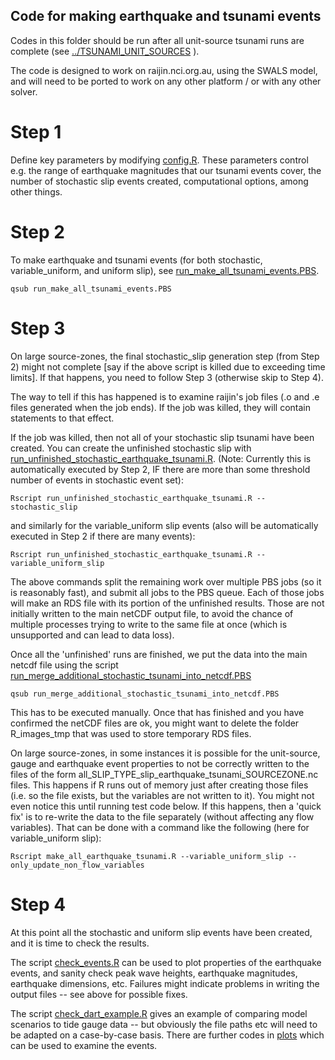 Code for making earthquake and tsunami events
---------------------------------------------

Codes in this folder should be run after all unit-source tsunami runs are
complete (see [../TSUNAMI_UNIT_SOURCES](tsunami_unit_sources) ).

The code is designed to work on raijin.nci.org.au, using the SWALS model, 
and will need to be ported to work on any other platform / or with any other 
solver. 


# Step 1

Define key parameters by modifying [config.R](config.R). These parameters
control e.g. the range of earthquake magnitudes that our tsunami events cover, 
the number of stochastic slip events created, computational options, among
other things. 

# Step 2

To make earthquake and tsunami events (for both stochastic, variable_uniform, and uniform slip),
see [run_make_all_tsunami_events.PBS](run_make_all_tsunami_events.PBS). 

    qsub run_make_all_tsunami_events.PBS

# Step 3

On large source-zones, the final stochastic_slip generation step (from Step 2)
might not complete [say if the above script is killed due to exceeding time
limits]. If that happens, you need to follow Step 3 (otherwise skip to Step 4). 

The way to tell if this has happened is to examine raijin's job files (.o and
.e files generated when the job ends). If the job was killed, they will
contain statements to that effect. 

If the job was killed, then not all of your stochastic slip tsunami have been created. 
You can create the unfinished stochastic slip with 
[run_unfinished_stochastic_earthquake_tsunami.R](run_unfinished_stochastic_earthquake_tsunami.R).
(Note: Currently this is automatically executed by Step 2, IF there are more than some
threshold number of events in stochastic event set):

    Rscript run_unfinished_stochastic_earthquake_tsunami.R --stochastic_slip

and similarly for the variable_uniform slip events (also will be automatically
executed in Step 2 if there are many events):

    Rscript run_unfinished_stochastic_earthquake_tsunami.R --variable_uniform_slip

The above commands split the remaining work over multiple PBS jobs (so it is reasonably
fast), and submit all jobs to the PBS queue. Each of those jobs will make an
RDS file with its portion of the unfinished results. Those are not initially
written to the main netCDF output file, to avoid the chance of multiple processes
trying to write to the same file at once (which is unsupported and can lead to data loss).

Once all the 'unfinished' runs are finished, we put the data into the
main netcdf file using the script
[run_merge_additional_stochastic_tsunami_into_netcdf.PBS](run_merge_additional_stochastic_tsunami_into_netcdf.PBS)

    qsub run_merge_additional_stochastic_tsunami_into_netcdf.PBS

This has to be executed manually. Once that has finished and you have confirmed
the netCDF files are ok, you might want to delete the folder R_images_tmp that
was used to store temporary RDS files. 


On large source-zones, in some instances it is possible for the unit-source, gauge
and earthquake event properties to not be correctly written to the files of the form
all_SLIP_TYPE_slip_earthquake_tsunami_SOURCEZONE.nc files. This happens if R
runs out of memory just after creating those files (i.e. so the file exists, but the
variables are not written to it). You might not even notice this until running
test code below. If this happens, then a 'quick fix' is to re-write the data to
the file separately (without affecting any flow variables). That can be done
with a command like the following (here for variable_uniform slip):

    Rscript make_all_earthquake_tsunami.R --variable_uniform_slip --only_update_non_flow_variables


# Step 4

At this point all the stochastic and uniform slip events have been created, and it is 
time to check the results. 

The script [check_events.R](check_events.R) can be used to plot properties of the earthquake
events, and sanity check peak wave heights, earthquake magnitudes, earthquake dimensions, etc.
Failures might indicate problems in writing the output files -- see above for possible fixes.

The script [check_dart_example.R](check_dart_example.R) gives an example of comparing
model scenarios to tide gauge data -- but obviously the file paths etc will need to be
adapted on a case-by-case basis. There are further codes in [plots](plots) which can
be used to examine the events. 

